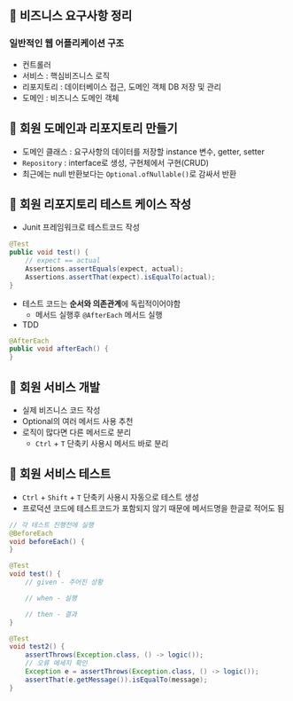 ## 🐻 비즈니스 요구사항 정리

### 일반적인 웹 어플리케이션 구조

- 컨트롤러
- 서비스 : 핵심비즈니스 로직
- 리포지토리 : 데이터베이스 접근, 도메인 객체 DB 저장 및 관리
- 도메인 : 비즈니스 도메인 객체

## 🐻 회원 도메인과 리포지토리 만들기

- 도메인 클래스 : 요구사항의 데이터를 저장할 instance 변수, getter, setter
- `Repository` : interface로 생성, 구현체에서 구현(CRUD)
- 최근에는 null 반환보다는 `Optional.ofNullable()`로 감싸서 반환

## 🐻 회원 리포지토리 테스트 케이스 작성

- Junit 프레임워크로 테스트코드 작성

```java
@Test
public void test() {
    // expect == actual
    Assertions.assertEquals(expect, actual);
    Assertions.assertThat(expect).isEqualTo(actual);
}
```

- 테스트 코드는 **순서와 의존관계**에 독립적이어야함
  - 메서드 실행후 `@AfterEach` 메서드 실행
- TDD

```java
@AfterEach
public void afterEach() {
}
```

## 🐻 회원 서비스 개발

- 실제 비즈니스 코드 작성
- Optional의 여러 메서드 사용 추천
- 로직이 많다면 다른 메서드로 분리
  - `Ctrl` + `T` 단축키 사용시 메서드 바로 분리

## 🐻 회원 서비스 테스트

- `Ctrl` + `Shift` + `T` 단축키 사용시 자동으로 테스트 생성
- 프로덕션 코드에 테스트코드가 포함되지 않기 때문에 메서드명을 한글로 적어도 됨

```java
// 각 테스트 진행전에 실행
@BeforeEach
void beforeEach() {
}

@Test
void test() {
    // given - 주어진 상황

    // when - 실행

    // then - 결과
}

@Test
void test2() {
    assertThrows(Exception.class, () -> logic());
    // 오류 메세지 확인
    Exception e = assertThrows(Exception.class, () -> logic());
    assertThat(e.getMessage()).isEqualTo(message);
}
```
